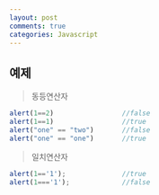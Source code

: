 ```yaml
---
layout: post
comments: true
categories: Javascript
---
```


## 예제

> 동등연산자

```javascript
alert(1==2)					//false
alert(1==1)					//true
alert("one" == "two")		//false
alert("one" == "one")		//true
```

> 일치연산자

```javascript
alert(1=='1');				//true
alert(1==='1');				//false
```



